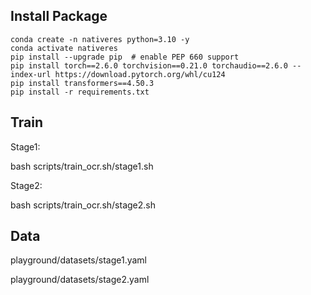 
## Install Package

```Shell
conda create -n nativeres python=3.10 -y
conda activate nativeres
pip install --upgrade pip  # enable PEP 660 support
pip install torch==2.6.0 torchvision==0.21.0 torchaudio==2.6.0 --index-url https://download.pytorch.org/whl/cu124
pip install transformers==4.50.3
pip install -r requirements.txt
```

## Train

Stage1:

bash scripts/train_ocr.sh/stage1.sh

Stage2:

bash scripts/train_ocr.sh/stage2.sh

## Data

playground/datasets/stage1.yaml

playground/datasets/stage2.yaml